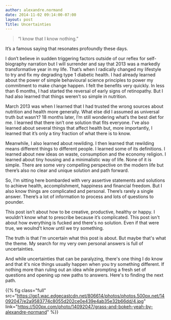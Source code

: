 ```yaml
---
author: alexandre.normand
date: 2014-11-02 09:14:00-07:00
layout: post
Title: Uncertainties
---
```


> “I know that I know nothing.”

It’s a famous saying that resonates profoundly these days. 

I don’t believe in sudden triggering factors outside of our reflex for self-biography narration but I will surrender and say that 2013 was a markedly transformative year in my life. That’s when I radically changed my lifestyle to try and fix my degrading type 1 diabetic health. I had already learned about the power of simple behavioural science principles to power my commitment to make change happen.  I felt the benefits very quickly. In less than 6 months, I had started the reversal of early signs of retinopathy. But I had also learned that things weren’t so simple in nutrition.

March 2013 was when I learned that I had trusted the wrong sources about nutrition and health more generally. What else did I assumed as universal truth but wasn’t? 18 months later, I’m still wondering what’s the best diet for me. I learned that there isn’t one solution that fits everyone. I’ve also learned about several things that affect health but, more importantly, I learned that it’s only a tiny fraction of what there is to know. 

Meanwhile, I also learned about rewilding. I then learned that rewilding means different things to different people. I learned some of its definitions. I learned about new ideas on waste, consumption and the economy religion. I learned about tiny housing and a minimalistic way of life. None of it is simple. There are some very compelling perspective on the modern life but there’s also no clear and unique solution and path forward. 

So, I’m sitting here bombarded with very assertive statements and solutions to achieve health, accomplishment, happiness and financial freedom. But I also know things are complicated and personal. There’s rarely a single answer. There’s a lot of information to process and lots of questions to pounder. 

This post isn’t about how to be creative, productive, healthy or happy. I wouldn’t know what to prescribe because it’s complicated. This post isn't about how everything is fucked and there's no solution. Even if that were true, we woulnd't know until we try something.

The truth is that I'm uncertain what this post is about. But maybe that's what the theme. My search for my very own personal answers is full of uncertainties. 

And while uncertainties that can be paralyzing, there's one thing I do know and that it's nice things usually happen when you try something different. If nothing more than ruling out an idea while prompting a fresh set of questions and opening up new paths to answers. Here's to finding the next path. 

{{% fig class="full" src="https://gp1.wac.edgecastcdn.net/806614/photos/photos.500px.net/14092047/e2a9583774c8055d202ce0e439e4ab35e32b66dd/4.jpg"  link="https://500px.com/photo/14092047/grass-and-bokeh-yeah-by-alexandre-normand" %}}
